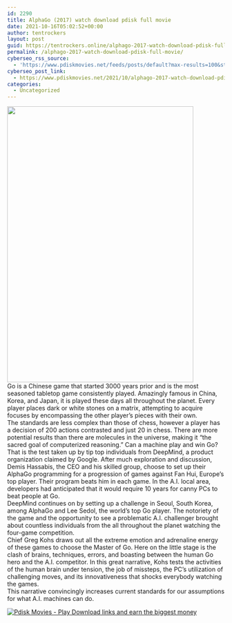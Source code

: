 ```yaml
---
id: 2290
title: AlphaGo (2017) watch download pdisk full movie
date: 2021-10-16T05:02:52+00:00
author: tentrockers
layout: post
guid: https://tentrockers.online/alphago-2017-watch-download-pdisk-full-movie/
permalink: /alphago-2017-watch-download-pdisk-full-movie/
cyberseo_rss_source:
  - 'https://www.pdiskmovies.net/feeds/posts/default?max-results=100&start-index=1'
cyberseo_post_link:
  - https://www.pdiskmovies.net/2021/10/alphago-2017-watch-download-pdisk-full.html
categories:
  - Uncategorized
---
```

<div class="separator">
  <a href="https://blogger.googleusercontent.com/img/a/AVvXsEiLLBxh00004DLOLqOn10oMv5o17K92Kjav6fq9jQP3k4Ic3AQ6XF2WPk9UON8UjsW-HMAFWZGQUpET33BTKxEOSR8dJE5f1BI-01HuzwOJ5kHgO9VyyOfiL2oiodpm4KewWr5Mhkh8DLBDoIWqsy8v4dykLL3Om9B7XtZjh5ItxKuRPuZ8yI6k0pG5Og=s273" imageanchor="1"><img loading="lazy" border="0" data-original-height="273" data-original-width="184" height="640" src="https://blogger.googleusercontent.com/img/a/AVvXsEiLLBxh00004DLOLqOn10oMv5o17K92Kjav6fq9jQP3k4Ic3AQ6XF2WPk9UON8UjsW-HMAFWZGQUpET33BTKxEOSR8dJE5f1BI-01HuzwOJ5kHgO9VyyOfiL2oiodpm4KewWr5Mhkh8DLBDoIWqsy8v4dykLL3Om9B7XtZjh5ItxKuRPuZ8yI6k0pG5Og=w431-h640" width="431" /></a>
</div>



<div>
  <div>
    <span>Go is a Chinese game that started 3000 years prior and is the most seasoned tabletop game consistently played. Amazingly famous in China, Korea, and Japan, it is played these days all throughout the planet. Every player places dark or white stones on a matrix, attempting to acquire focuses by encompassing the other player&#8217;s pieces with their own.&nbsp;</span>
  </div>
  
  <div>
    <span>The standards are less complex than those of chess, however a player has a decision of 200 actions contrasted and just 20 in chess. There are more potential results than there are molecules in the universe, making it &#8220;the sacred goal of computerized reasoning.&#8221; Can a machine play and win Go?&nbsp;</span>
  </div>
  
  <div>
    <span>That is the test taken up by tip top individuals from DeepMind, a product organization claimed by Google. After much exploration and discussion, Demis Hassabis, the CEO and his skilled group, choose to set up their AlphaGo programming for a progression of games against Fan Hui, Europe&#8217;s top player. Their program beats him in each game. In the A.I. local area, developers had anticipated that it would require 10 years for canny PCs to beat people at Go.&nbsp;</span>
  </div>
  
  <div>
    <span>DeepMind continues on by setting up a challenge in Seoul, South Korea, among AlphaGo and Lee Sedol, the world&#8217;s top Go player. The notoriety of the game and the opportunity to see a problematic A.I. challenger brought about countless individuals from the all throughout the planet watching the four-game competition.&nbsp;</span>
  </div>
  
  <div>
    <span>Chief Greg Kohs draws out all the extreme emotion and adrenaline energy of these games to choose the Master of Go. Here on the little stage is the clash of brains, techniques, errors, and boasting between the human Go hero and the A.I. competitor. In this great narrative, Kohs tests the activities of the human brain under tension, the job of missteps, the PC&#8217;s utilization of challenging moves, and its innovativeness that shocks everybody watching the games.&nbsp;</span>
  </div>
  
  <div>
    <span>This narrative convincingly increases current standards for our assumptions for what A.I. machines can do.</span>
  </div>
</div>

[![](https://1.bp.blogspot.com/-a93bp85aB6g/YUXjACCiX3I/AAAAAAAAbQE/GHmPI7h0af0tqn6tYzd0cdrDv9Hu9LUSACLcBGAsYHQ/s16000/Play_it_New-removebg-preview.png "Pdisk Movies - Play Download links and earn the biggest money")](https://www.pdisk.me/share-video?videoid=nv2mkh0045wa)